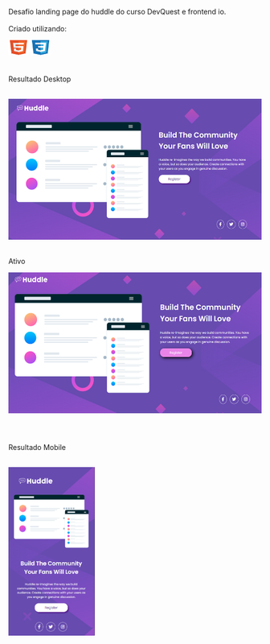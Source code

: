 Desafio landing page do huddle do curso DevQuest e frontend io.<br><br>
Criado utilizando:

 <img align="center" alt="HTML" height="30" width="40" src="https://raw.githubusercontent.com/devicons/devicon/master/icons/html5/html5-original.svg">  <img align="center" alt="CSS" height="30" width="40" src="https://raw.githubusercontent.com/devicons/devicon/master/icons/css3/css3-original.svg">



#
Resultado Desktop<br><br>


<img src="./src/images/design/desktop.png" alt="image Result on desktop" width="532" height="280"><br><br>

Ativo

<img src="./src/images/design/active.png" alt="image Result on desktop" width="532" height="280"><br><br>


#
Resultado Mobile<br><br>

<img src="./src/images/design/mobile.png" alt="image result on mobile" width="172" height="335">
